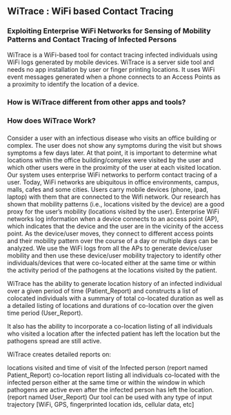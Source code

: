 ## WiTrace : WiFi based Contact Tracing
### Exploiting Enterprise WiFi Networks for Sensing of Mobility Patterns and Contact Tracing of Infected Persons

WiTrace is a WiFi-based tool for contact tracing infected individuals using WiFi logs generated by mobile devices. WiTrace is a server side tool and needs no app installation by user or finger printing locations. It uses WiFi event messages generated when a phone connects to an Access Points as a proximity to identify the location of a device.

### How is WiTrace different from other apps and tools?

### How does WiTrace Work?

### 


Consider a user with an infectious disease who visits an office building or complex. The user does not show any symptoms during the visit but shows symptoms a few days later. At that point, it is important to determine what locations within the office building/complex were visited by the user and which other users were in the proximity of the user at each visited location. Our system uses enterprise WiFi networks to perform contact tracing of a user. Today, WiFi networks are ubiquitous in office environments, campus, malls, cafes and some cities. Users carry mobile devices (phone, ipad, laptop) with them that are connected to the Wifi network. Our research has shown that mobility patterns (i.e., locations visited by the device) are a good proxy for the user’s mobility (locations visited by the user). Enterprise WiFi networks log information when a device connects to an access point (AP), which indicates that the device and the user are in the vicinity of the access point. As the device/user moves, they connect to different access points and their mobility pattern over the course of a day or multiple days can be analyzed. We use the WiFi logs from all the APs to generate device/user mobility and then use these device/user mobility trajectory to identify other individuals/devices that were co-located either at the same time or within the activity period of the pathogens at the locations visited by the patient.

WiTrace has the ability to generate location history of an infected individual over a given period of time (Patient_Report) and constructs a list of colocated individuals with a summary of total co-located duration as well as a detailed listing of locations and durations of co-location over the given time period (User_Report).

It also has the ability to incorporate a co-location listing of all individuals who visited a location after the infected patient has left the location but the pathogens spread are still active.

WiTrace creates detailed reports on:

locations visited and time of visit of the Infected person (report named Patient_Report)
co-location report listing all individuals co-located with the infected person either at the same time or within the window in which pathogens are active even after the infected person has left the location. (report named User_Report)
Our tool can be used with any type of input trajectory [WiFi, GPS, fingerprinted location ids, cellular data, etc]
